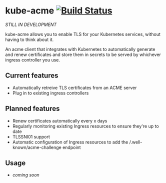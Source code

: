 # kube-acme [![Build Status](https://travis-ci.org/munnerz/kube-acme.svg?branch=master)](https://travis-ci.org/munnerz/kube-acme)

_STILL IN DEVELOPMENT_

kube-acme allows you to enable TLS for your Kubernetes services, without having to think about it.

An acme client that integrates with Kubernetes to automatically generate and renew certificates and store them in secrets to be served by whichever ingress controller you use.

## Current features

* Automatically retreive TLS certificates from an ACME server
* Plug in to existing ingress controllers

## Planned features

* Renew certificates automatically every x days
* Regularly monitoring existing Ingress resources to ensure they're up to date
* TLSSNI01 support
* Automatic configuration of Ingress resources to add the /.well-known/acme-challenge endpoint

## Usage

* _coming soon_
